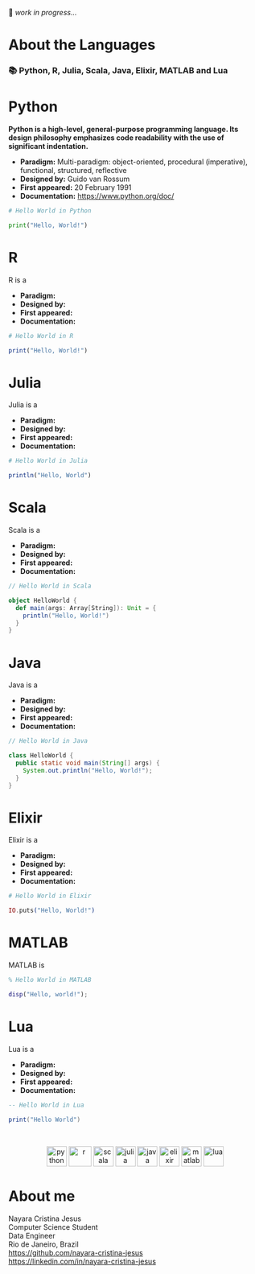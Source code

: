 :construction: *work in progress...*

# About the Languages
### :books: Python, R, Julia, Scala, Java, Elixir, MATLAB and Lua

# Python
**Python is a high-level, general-purpose programming language. Its design philosophy emphasizes code readability with the use of significant indentation.**
- **Paradigm:**	Multi-paradigm: object-oriented, procedural (imperative), functional, structured, reflective
- **Designed by:**	Guido van Rossum
- **First appeared:**	20 February 1991
- **Documentation:** https://www.python.org/doc/

```python
# Hello World in Python

print("Hello, World!")
```

# R
R is a 
- **Paradigm:**	
- **Designed by:**	
- **First appeared:**	
- **Documentation:** 

```R
# Hello World in R

print("Hello, World!")
```

# Julia
Julia is a 
- **Paradigm:**	
- **Designed by:**	
- **First appeared:**	
- **Documentation:** 

```Julia
# Hello World in Julia

println("Hello, World")
```

# Scala
Scala is a 
- **Paradigm:**	
- **Designed by:**	
- **First appeared:**	
- **Documentation:** 

```Scala
// Hello World in Scala

object HelloWorld {
  def main(args: Array[String]): Unit = {
    println("Hello, World!")
  }
}
```

# Java
Java is a 
- **Paradigm:**	
- **Designed by:**	
- **First appeared:**	
- **Documentation:** 

```Java
// Hello World in Java

class HelloWorld {
  public static void main(String[] args) {
    System.out.println("Hello, World!");
  }
}
```

# Elixir
Elixir is a 
- **Paradigm:**	
- **Designed by:**	
- **First appeared:**	
- **Documentation:** 

```Elixir
# Hello World in Elixir

IO.puts("Hello, World!")
```

# MATLAB
MATLAB is 

```MATLAB
% Hello World in MATLAB

disp("Hello, world!");
```

# Lua
Lua is a 
- **Paradigm:**	
- **Designed by:**	
- **First appeared:**	
- **Documentation:** 

```Lua
-- Hello World in Lua

print("Hello World") 
```

 <br> 
 <p align="center">
  <img src="https://cdn.jsdelivr.net/gh/devicons/devicon/icons/python/python-original.svg" alt="python" width="40" height="40"/>
  <img src="https://cdn.jsdelivr.net/gh/devicons/devicon/icons/r/r-original.svg" alt="r" width="45" height="40"/>
  <img src="https://cdn.jsdelivr.net/gh/devicons/devicon/icons/scala/scala-original.svg" alt="scala" width="40" height="40"/>
  <img src="https://cdn.jsdelivr.net/gh/devicons/devicon/icons/julia/julia-original.svg" alt="julia" width="40" height="40"/>
  <img src="https://cdn.jsdelivr.net/gh/devicons/devicon/icons/java/java-original.svg" alt="java" width="40" height="40"/>
  <img src="https://cdn.jsdelivr.net/gh/devicons/devicon/icons/elixir/elixir-original.svg" alt="elixir" width="40" height="40"/>
  <img src="https://cdn.jsdelivr.net/gh/devicons/devicon/icons/matlab/matlab-original.svg" alt="matlab" width="40" height="40"/>
  <img src="https://cdn.jsdelivr.net/gh/devicons/devicon/icons/lua/lua-original.svg" alt="lua" width="40" height="40"/>
</p>

# About me
Nayara Cristina Jesus <br>
Computer Science Student <br>
Data Engineer <br>
Rio de Janeiro, Brazil <br>
https://github.com/nayara-cristina-jesus <br>
https://linkedin.com/in/nayara-cristina-jesus <br>
